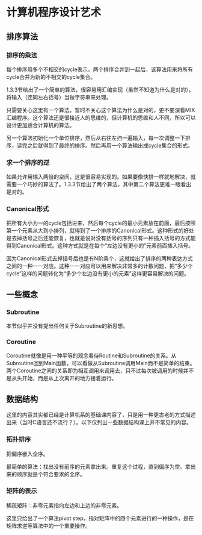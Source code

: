 # 计算机程序设计艺术

## 排序算法

### 排序的乘法
每个排序用多个不相交的cycle表示。两个排序合并到一起后，该算法用来将所有cycle合并为新的不相交的cycle集合。

1.3.3节给出了一个简单的算法，很容易用汇编实现（虽然不知道为什么是对的），将输入（连同左右括号）当做字符串来处理。

只需要关心这里有一个算法，暂时不关心这个算法为什么是对的，更不要深看MIX汇编程序。这个算法还是很接近人的思维的，但计算机的思维和人不同，所以可以设计更加适合计算机的算法。

另一个算法初始化一个单位排序，然后从右往左扫一遍输入，每一次调整一下排序，读完之后就得到了最终的排序。然后再用一个算法输出成cycle集合的形式。

### 求一个排序的逆
如果允许用输入两倍的空间，这是很容易实现的。如果要像快排一样就地解决，就需要一个巧妙的算法了。1.3.3节给出了两个算法，其中第二个算法更难一眼看出是对的。

### Canonical形式
把所有大小为一的cycle包括进来，然后每个cycle的最小元素放在前面，最后按照第一个元素从大到小排列，就得到了一个排序的Canonical形式。这种形式的好处是去掉括号之后还能恢复，也就是说对没有括号的序列只有一种插入括号的方式能得到Canonical形式。这种方式就是在每个“左边没有更小的”元素前面插入括号。

因为Canonical形式去掉括号后也是有N阶乘个，这就给出了排序的两种表达方式之间的一种一一对应。这种一一对应可以用来解决非常多的计数问题，把“多少个cycle”这样的问题转化为“多少个左边没有更小的元素”这样更容易解决的问题。

## 一些概念

### Subroutine

本节似乎并没有提出任何关于Subroutine的新思想。

### Coroutine

Coroutine就像是用一种平等的观念看待Routine和Subroutine的关系。从Subroutine回到Main函数，可以看做从Subroutine调用Main而不是简单的结束。两个Coroutine之间的关系即为相互调用来调用去，只不过每次被调用的时候并不是从头开始，而是从上次离开的地方接着运行。

## 数据结构

这里的内容其实都已经是计算机系的基础课内容了，只是用一种更古老的方式描述出来（当时C语言还不流行？）。以下仅列出一些数据结构课上并不常见的内容。

### 拓扑排序

把偏序嵌入全序。

最简单的算法：找出没有前序的元素拿出来。重复这个过程，直到偏序为空。拿出来的顺序就是个符合要求的全序。

### 矩阵的表示

稀疏矩阵：非零元素指向左边和上边的非零元素。

这里只给出了一个算法pivot step，指对矩阵中的四个元素进行的一种操作，是在矩阵求逆等算法中的一个重要操作。